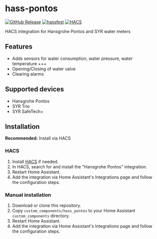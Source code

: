 # hass-pontos

[![GitHub Release](https://img.shields.io/github/release/sangvikh/hass-pontos.svg?style=flat)](https://github.com/sangvikh/hass-pontos/releases)
[![hassfest](https://img.shields.io/github/actions/workflow/status/sangvikh/hass-pontos/hassfest.yaml?branch=master&label=hassfest)](https://github.com/sangvikh/hass-pontos/actions/workflows/hassfest.yaml)
[![HACS](https://img.shields.io/github/actions/workflow/status/sangvikh/hass-pontos/validate.yaml?branch=master&label=HACS)](https://github.com/sangvikh/hass-pontos/actions/workflows/validate.yaml)

HACS integration for Hansgrohe Pontos and SYR water meters

## Features

* Adds sensors for water consumption, water pressure, water temperature +++
* Opening/Closing of water valve
* Clearing alarms

## Supported devices

* Hansgrohe Pontos
* SYR Trio
* SYR SafeTech+

## Installation

**Recommended:** Install via HACS

### HACS

1. Install [HACS](https://hacs.xyz/docs/configuration/basic/) if needed.
2. In HACS, search for and install the "Hansgrohe Pontos" integration.
3. Restart Home Assistant.
4. Add the integration via Home Assistant's Integrations page and follow the configuration steps.

### Manual installation

1. Download or clone this repository.
2. Copy `custom_components/hass_pontos` to your Home Assistant `custom_components` directory.
3. Restart Home Assistant.
4. Add the integration via Home Assistant's Integrations page and follow the configuration steps.
